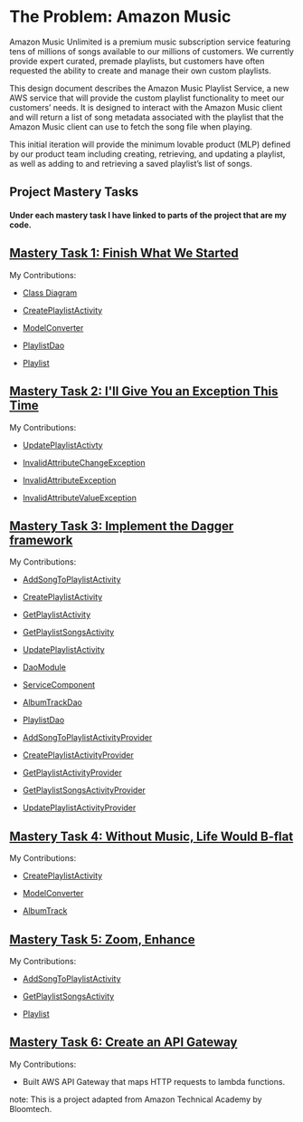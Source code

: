 # The Problem: Amazon Music

Amazon Music Unlimited is a premium music subscription service featuring tens of millions of songs available to our millions of customers. We currently provide expert curated, premade playlists, but customers have often requested the ability to create and manage their own custom playlists.

This design document describes the Amazon Music Playlist Service, a new AWS service that will provide the custom playlist functionality to meet our customers’ needs. It is designed to interact with the Amazon Music client and will return a list of song metadata associated with the playlist that the Amazon Music client can use to fetch the song file when playing.

This initial iteration will provide the minimum lovable product (MLP) defined by our product team including creating, retrieving, and updating a playlist, as well as adding to and retrieving a saved playlist’s list of songs.

## Project Mastery Tasks
#### Under each mastery task I have linked to parts of the project that are my code.
## [Mastery Task 1: Finish What We Started](tasks/project-mastery-tasks/MasteryTask01.md)

My Contributions:
- [Class Diagram](resources/mastery-task1-music-playlist-CD.puml)

- [CreatePlaylistActivity](https://github.com/AbeKalovsky/music_playlist_service/commit/c638d6daabe0e4c63d8e2f4f65d0d3788389ea95#diff-a7937bf4c20dcfcbbc187a2dcdf946b229e8f2e7e3534b3ea2ac514cef092115)

- [ModelConverter](https://github.com/AbeKalovsky/music_playlist_service/commit/c638d6daabe0e4c63d8e2f4f65d0d3788389ea95#diff-4169855891e5fb77c2260a0d0e9930b682f7b333b9f3dc71dbe284fe4b72c42d)

- [PlaylistDao](https://github.com/AbeKalovsky/music_playlist_service/commit/c638d6daabe0e4c63d8e2f4f65d0d3788389ea95#diff-1c5d4eb763cfc93c0a7bdb156ecfec18e7b78d32d4f81d4eba77b857e56c6cad)

- [Playlist](https://github.com/AbeKalovsky/music_playlist_service/commit/c638d6daabe0e4c63d8e2f4f65d0d3788389ea95#diff-413ee09180108ae1dae00e691dec611c13b7e0c04d84a9be558175b2578ff2e8)


## [Mastery Task 2: I'll Give You an Exception This Time](tasks/project-mastery-tasks/MasteryTask02.md)
My Contributions:

- [UpdatePlaylistActivty](https://github.com/AbeKalovsky/music_playlist_service/commit/c638d6daabe0e4c63d8e2f4f65d0d3788389ea95#diff-fb3168254ba1ac2f8abc4f5d9721d58d994ec24a87d420220a9ebd3f6b68ba82)

- [InvalidAttributeChangeException](https://github.com/AbeKalovsky/music_playlist_service/commit/c638d6daabe0e4c63d8e2f4f65d0d3788389ea95#diff-fa784c95b3530ad5f0fa1e811978b52d095b91bf152ee7437891447f3b556cb9)

- [InvalidAttributeException](https://github.com/AbeKalovsky/music_playlist_service/commit/c638d6daabe0e4c63d8e2f4f65d0d3788389ea95#diff-8f4609d714dc79de9940b94658e5adc9f57a7acff0b921904e2bbc8c32effcb0)

- [InvalidAttributeValueException](https://github.com/AbeKalovsky/music_playlist_service/commit/c638d6daabe0e4c63d8e2f4f65d0d3788389ea95#diff-2ac9370008753a924692595822a7379e899cbd548c546db491db2469ccbb1608)


## [Mastery Task 3: Implement the Dagger framework](tasks/project-mastery-tasks/MasteryTask03.md)


My Contributions:

- [AddSongToPlaylistActivity](https://github.com/AbeKalovsky/music_playlist_service/commit/b984fef33ea77e67224ff2c87c951cdd8ca80a88#diff-66b360d37c60653172eca2824941919519a27587b974b9fe3461d25694afbac1)

- [CreatePlaylistActivity](https://github.com/AbeKalovsky/music_playlist_service/commit/b984fef33ea77e67224ff2c87c951cdd8ca80a88#diff-a7937bf4c20dcfcbbc187a2dcdf946b229e8f2e7e3534b3ea2ac514cef092115) 

- [GetPlaylistActivity](https://github.com/AbeKalovsky/music_playlist_service/commit/b984fef33ea77e67224ff2c87c951cdd8ca80a88#diff-e7c74fb8006ff5c947b64eb0d612429f634ca5372d2a55cb59596627738b94e7)

- [GetPlaylistSongsActivity](https://github.com/AbeKalovsky/music_playlist_service/commit/b984fef33ea77e67224ff2c87c951cdd8ca80a88#diff-a7637afd7182599ed5a2fe581d40ad78e04c4a0e1738acf5160a3842384f285e)

- [UpdatePlaylistActivity](https://github.com/AbeKalovsky/music_playlist_service/commit/b984fef33ea77e67224ff2c87c951cdd8ca80a88#diff-fb3168254ba1ac2f8abc4f5d9721d58d994ec24a87d420220a9ebd3f6b68ba82)

- [DaoModule](https://github.com/AbeKalovsky/music_playlist_service/commit/b984fef33ea77e67224ff2c87c951cdd8ca80a88#diff-c616e433bbd0f3863899faffa50db0256992d87850a2213adf41b4330c98eb96)

- [ServiceComponent](https://github.com/AbeKalovsky/music_playlist_service/commit/b984fef33ea77e67224ff2c87c951cdd8ca80a88#diff-3aae4a73cd29f5675986157714db554a378724ea4df37bc70b836d90b864fd36)

- [AlbumTrackDao](https://github.com/AbeKalovsky/music_playlist_service/commit/b984fef33ea77e67224ff2c87c951cdd8ca80a88#diff-fe3a3d5bb57e6346a0b336a4419cc21ed07346743b0145a769181ee899b2d049)

- [PlaylistDao](https://github.com/AbeKalovsky/music_playlist_service/commit/b984fef33ea77e67224ff2c87c951cdd8ca80a88#diff-1c5d4eb763cfc93c0a7bdb156ecfec18e7b78d32d4f81d4eba77b857e56c6cad)

- [AddSongToPlaylistActivityProvider](https://github.com/AbeKalovsky/music_playlist_service/commit/b984fef33ea77e67224ff2c87c951cdd8ca80a88#diff-ba66a93262f8f97691bda8047775ac5efbb7fad958006a796766cb3cee1aefeb)

- [CreatePlaylistActivityProvider](https://github.com/AbeKalovsky/music_playlist_service/commit/b984fef33ea77e67224ff2c87c951cdd8ca80a88#diff-98bc513d06e7b453c62f705679256ca832e457121e8b8406bb6f604d3c3b17b3)

- [GetPlaylistActivityProvider](https://github.com/AbeKalovsky/music_playlist_service/commit/b984fef33ea77e67224ff2c87c951cdd8ca80a88#diff-fc10e56e74f5ef224c36256946d58a5b4863f4afe809af8c8375a169501c0339)

- [GetPlaylistSongsActivityProvider](https://github.com/AbeKalovsky/music_playlist_service/commit/b984fef33ea77e67224ff2c87c951cdd8ca80a88#diff-3a63b62a02a6ae3cb08487245db36425e23073c2eceba600d79ce128c0035563)

- [UpdatePlaylistActivityProvider](https://github.com/AbeKalovsky/music_playlist_service/commit/b984fef33ea77e67224ff2c87c951cdd8ca80a88#diff-8ef03ce0f23ef37e3d73eecebe1beaaa18ed707964e6494cee3f7b87a916795f)

## [Mastery Task 4: Without Music, Life Would B-flat](tasks/project-mastery-tasks/MasteryTask04.md)
My Contributions:

- [CreatePlaylistActivity](https://github.com/AbeKalovsky/music_playlist_service/commit/68539e0010f5438dc0599110ef5e94f6a53645f1#diff-a7937bf4c20dcfcbbc187a2dcdf946b229e8f2e7e3534b3ea2ac514cef092115)

- [ModelConverter](https://github.com/AbeKalovsky/music_playlist_service/commit/68539e0010f5438dc0599110ef5e94f6a53645f1#diff-4169855891e5fb77c2260a0d0e9930b682f7b333b9f3dc71dbe284fe4b72c42d)

- [AlbumTrack](https://github.com/AbeKalovsky/music_playlist_service/commit/68539e0010f5438dc0599110ef5e94f6a53645f1#diff-8a1da4c6a4aa14903edfea8fc9e0555e824299cfedc7e3b4a43b9a0e3ac3f361)

## [Mastery Task 5: Zoom, Enhance](tasks/project-mastery-tasks/MasteryTask05.md)
My Contributions:

- [AddSongToPlaylistActivity](https://github.com/AbeKalovsky/music_playlist_service/commit/68539e0010f5438dc0599110ef5e94f6a53645f1#diff-66b360d37c60653172eca2824941919519a27587b974b9fe3461d25694afbac1)

- [GetPlaylistSongsActivity](https://github.com/AbeKalovsky/music_playlist_service/commit/68539e0010f5438dc0599110ef5e94f6a53645f1#diff-a7637afd7182599ed5a2fe581d40ad78e04c4a0e1738acf5160a3842384f285e)

- [Playlist](https://github.com/AbeKalovsky/music_playlist_service/commit/68539e0010f5438dc0599110ef5e94f6a53645f1#diff-413ee09180108ae1dae00e691dec611c13b7e0c04d84a9be558175b2578ff2e8)

## [Mastery Task 6: Create an API Gateway](tasks/project-mastery-tasks/MasteryTask06.md)

My Contributions:

- Built AWS API Gateway that maps HTTP requests to lambda functions.

note: This is a project adapted from Amazon Technical Academy by Bloomtech.

